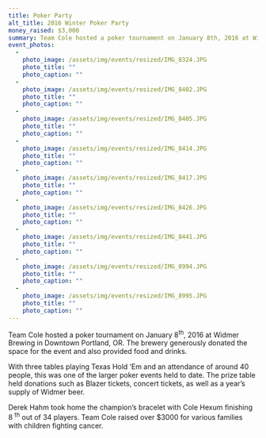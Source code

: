 ```yaml
---
title: Poker Party
alt_title: 2016 Winter Poker Party
money_raised: $3,000
summary: Team Cole hosted a poker tournament on January 8th, 2016 at Widmer Brewing in Downtown Portland, OR. With around 40 people in attendance playing Texas Hold ‘Em, Team Cole was able to support families in the are going through trouble. Cole Hexum made a special appearance at the tournament and played with the attendees.
event_photos:
  - 
    photo_image: /assets/img/events/resized/IMG_8324.JPG
    photo_title: ""
    photo_caption: ""
  - 
    photo_image: /assets/img/events/resized/IMG_8402.JPG
    photo_title: ""
    photo_caption: ""
  - 
    photo_image: /assets/img/events/resized/IMG_8405.JPG
    photo_title: ""
    photo_caption: ""
  - 
    photo_image: /assets/img/events/resized/IMG_8414.JPG
    photo_title: ""
    photo_caption: ""
  - 
    photo_image: /assets/img/events/resized/IMG_8417.JPG
    photo_title: ""
    photo_caption: ""
  - 
    photo_image: /assets/img/events/resized/IMG_8426.JPG
    photo_title: ""
    photo_caption: ""
  - 
    photo_image: /assets/img/events/resized/IMG_8441.JPG
    photo_title: ""
    photo_caption: ""
  - 
    photo_image: /assets/img/events/resized/IMG_8994.JPG
    photo_title: ""
    photo_caption: ""
  - 
    photo_image: /assets/img/events/resized/IMG_8995.JPG
    photo_title: ""
    photo_caption: ""
---
```

<p class="MsoNormal">Team Cole hosted a poker tournament on January 8<sup>th</sup>,
2016 at Widmer Brewing in Downtown Portland, OR. The brewery generously donated
the space for the event and also provided food and drinks. </p><p class="MsoNormal">With three tables
playing Texas Hold ‘Em and an attendance of around 40 people, this was one of
the larger poker events held to date. The prize table held donations such as
Blazer tickets, concert tickets, as well as a year’s supply of Widmer beer. </p><p class="MsoNormal">Derek Hahm took home the champion’s bracelet with Cole Hexum finishing 8
	<sup>th</sup>
	out of 34 players. Team Cole raised over $3000 for various families with
children fighting cancer.</p><p class="MsoNormal"><o:p></o:p></p><p class="MsoNormal"><br></p>
<p class="MsoNormal"><o:p> </o:p>
</p>
<p class="MsoNormal"><o:p> </o:p>
</p>
